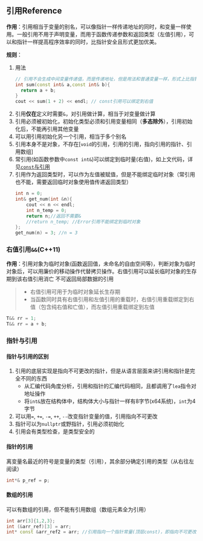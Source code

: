 ## 引用Reference
**作用**：引用相当于变量的别名，可以像指针一样传递地址的同时，和变量一样使用。一般引用不用于声明变量，而用于函数传递参数和返回类型（左值引用），可以和指针一样提高程序效率的同时，比指针安全且形式更加优美。

**规则**：
1. 用法
    ```cpp
    // 引用不会生成中间变量传递值，而是传递地址，但是用法和普通变量一样，形式上比指针更加优美直观
    int sum(const int& a,const int& b){
      return a + b;
    }
    cout << sum(1 + 2) << endl; // const引用可以绑定到右值
    ```
2. 引用**仅在**定义时需要`&`，对引用做计算，相当于对变量做计算
3. 引用必须被初始化，初始化类型必须和引用变量相同（**多态除外**），引用初始化后，不能再引用其他变量
4. 可以用引用初始化另一个引用，相当于多个别名
5. 引用本身不是对象，不存在[`void`的引用，引用的引用，指向引用的指针、引用数组]
6. 常引用(如函数参数中`const int&`)可以绑定到临时量(右值)，如上文代码，详见[`const`与引用](./10.const详解.md)
7. 引用作为返回类型时，可以作为左值被赋值，但是不能绑定临时对象（常引用也不能，需要返回临时对象使用值传递返回类型）
    ```cpp
    int n = 0;
    int& get_num(int &n){
        cout << n << endl;
        int n_temp = 0;
        return n;//返回不需要&
        //return n_temp; //Error引用不能绑定到临时对象
    };
    get_num(n) = 3; //n = 3
    ```

### 右值引用`&&`(C++11)
**作用**：引用对象为临时对象(函数返回值，未命名的自由空间等)，判断对象为临时对象后，可以用廉价的移动操作代替拷贝操作。右值引用可以延长临时对象的生存期到该右值引用消亡
不可返回局部数据的引用
> - 右值引用可用于为临时对象延长生存期
> - 当函数同时具有右值引用和左值引用的重载时，右值引用重载绑定到右值（包含纯右值和亡值），而左值引用重载绑定到左值
```cpp
T&& rr = 1;
T&& rr = a + b;
```



### 指针与引用
#### 指针与引用的区别


1. 引用的底层实现是指向不可更改的指针，但是从语言层面来讲引用和指针是完全不同的东西
   - 从汇编代码角度分析，引用和指针的汇编代码相同，且都调用了`lea`指令对地址操作
   - 将`int&`放在结构体中，结构体大小与指针一样有8字节(x64系统)，`int`为4字节
2. 可以用`=`, `+=`, `-=`, `++`, `--`改变指针变量的值，引用指向不可更改
3. 指针可以为`nullptr`或野指针，引用必须初始化
4. 引用会有类型检查，是类型安全的


#### 指针的引用
离变量名最近的符号是变量的类型（引用），其余部分确定引用的类型（从右往左阅读）
```cpp
int*& p_ref = p; 
```

#### 数组的引用
可以有数组的引用，但不能有引用数组（数组元素全为引用）
```cpp
int arr[3]{1,2,3};
int (&arr_ref)[3] = arr;
int* const &arr_ref2 = arr; //引用指向一个指针常量(顶层const)，即指向不可更改的指针，等价于数组
```